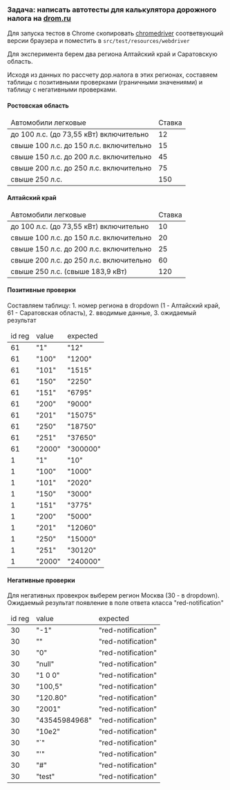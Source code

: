 <h3>Задача: написать автотесты для калькулятора дорожного налога на <a href="https://law.drom.ru/calc/">drom.ru</a></h3>
<p>Для запуска тестов в Chrome скопировать <a href="https://chromedriver.chromium.org/downloads">chromedriver</a> соответвующий версии браузера и поместить в <code>src/test/resources/webdriver</code></p>
<p>Для эксперимента берем два региона Алтайский край и Саратовскую область.</p>
<p>Исходя из данных по рассчету дор.налога в этих регионах, составяем таблицы с позитивными проверками (граничными значениями) и таблицу с негативными проверками.</p>
<h4>Ростовская область</h4>
<table>
  <thead>
    <tr>
      <td>Автомобили легковые</td>
      <td>Ставка</td>
    </tr>
  </thead>
  <tr>
    <td>до 100 л.с. (до 73,55 кВт) включительно</td>
    <td>12</td>
  </tr>
    <tr>
    <td>свыше 100 л.с. до 150 л.с.  включительно</td>
    <td>15</td>
  </tr>
  <tr>
    <td>свыше 150 л.с. до 200 л.с.  включительно</td>
    <td>45</td>
  </tr>
  <tr>
    <td>свыше 200 л.с. до 250 л.с.  включительно</td>
    <td>75</td>
  </tr>
  <tr>
    <td>свыше 250 л.с.</td>
    <td>150</td>
  </tr>
</table>

<h4>Алтайский край</h4>
<table>
  <thead>
    <tr>
      <td>Автомобили легковые</td>
      <td>Ставка</td>
    </tr>
  </thead>
  <tr>
    <td>до 100 л.с. (до 73,55 кВт) включительно</td>
    <td>10</td>
  </tr>
  <tr>
    <td>свыше 100 л.с. до 150 л.с. включительно</td>
    <td>20</td>
  </tr>
  <tr>
    <td>свыше 150 л.с. до 200 л.с. включительно</td>
    <td>25</td>
  </tr>
  <tr>
    <td>свыше 200 л.с. до 250 л.с. включительно</td>
    <td>60</td>
  </tr>	
  <tr>
    <td>свыше 250 л.с. (свыше 183,9 кВт)</td>
    <td>120</td>
  </tr>		
</table>

<h4>Позитивные проверки</h4>

<p>Составляем таблицу: 1. номер региона в dropdown (1 - Алтайский край, 61 - Саратовская область), 2. вводимые данные, 3. ожидаемый результат</p>

<table>
  <thead>
    <tr>
	    <td>id reg</td>
	    <td>value</td>
	    <td>expected</td>
	  </tr>
	</thead>
    <tr>
      <td>61</td>
      <td>"1"</td>
      <td>"12"</td>
    </tr>
		<tr>
			<td>61</td>
			<td>"100"</td>
			<td>"1200"</td>
		</tr>
	<tr>
		<td>61</td>
		<td>"101"</td>
		<td>"1515"</td>
	</tr>
	<tr>
		<td>61</td>
		<td>"150"</td>
		<td>"2250"</td>
	</tr>
	<tr>
		<td>61</td>
		<td>"151"</td>
		<td>"6795"</td>
	</tr>
	<tr>
		<td>61</td>
		<td>"200"</td>
		<td>"9000"</td>
	</tr>
	<tr>
		<td>61</td>
		<td>"201"</td>
		<td>"15075"</td>
	</tr>
	<tr>
		<td>61</td>
		<td>"250"</td>
		<td>"18750"</td>
	</tr>
	<tr>
		<td>61</td>
		<td>"251"</td>
		<td>"37650"</td>
	</tr>
	<tr>
		<td>61</td>
		<td>"2000"</td>
		<td>"300000"</td>
	</tr>
	<tr>
		<td>1</td>
		<td>"1"</td>
		<td>"10"</td>
	</tr>
	<tr>
		<td>1</td>
		<td>"100"</td>
		<td>"1000"</td>
	</tr>
	<tr>
		<td>1</td>
		<td>"101"</td>
		<td>"2020"</td>
	</tr>
	<tr>
		<td>1</td>
		<td>"150"</td>
		<td>"3000"</td>
	</tr>
	<tr>
		<td>1</td>
		<td>"151"</td>
		<td>"3775"</td>
	</tr>
	<tr>
		<td>1</td>
		<td>"200"</td>
		<td>"5000"</td>
	</tr>
	<tr>
		<td>1</td>
		<td>"201"</td>
		<td>"12060"</td>
	</tr>
	<tr>
		<td>1</td>
		<td>"250"</td>
		<td>"15000"</td>
	</tr>
	<tr>
		<td>1</td>
		<td>"251"</td>
		<td>"30120"</td>
	</tr>
	<tr>
		<td>1</td>
		<td>"2000"</td>
		<td>"240000"</td>
	</tr>
</table>

<h4>Негативные проверки</h4>

<p>Для негативных провекрок выберем регион Москва (30 - в dropdown). Ожидаемый результат появление в поле ответа класса "red-notification"</p>

<table>
  <thead>
    <tr>
	    <td>id reg</td>
	    <td>value</td>
	    <td>expected</td>
	  </tr>
	</thead>
	<tr>
		<td>30</td>
		<td>"-1"</td>
		<td>"red-notification"</td>
	</tr>
	<tr>
		<td>30</td>
		<td>""</td>
		<td>"red-notification"</td>
	</tr>
	<tr>
		<td>30</td>
		<td>"0"</td>
		<td>"red-notification"</td>
	</tr>
	<tr>
		<td>30</td>
		<td>"null"</td>
		<td>"red-notification"</td>
	</tr>
	<tr>
		<td>30</td>
		<td>"1 0 0"</td>
		<td>"red-notification"</td>
	</tr>
	<tr>
		<td>30</td>
		<td>"100,5"</td>
		<td>"red-notification"</td>
	</tr>
	<tr>
		<td>30</td>
		<td>"120.80"</td>
		<td>"red-notification"</td>
	</tr>
	<tr>
		<td>30</td>
		<td>"2001"</td>
		<td>"red-notification"</td>
	</tr>
	<tr>
		<td>30</td>
		<td>"43545984968"</td>
		<td>"red-notification"</td>
	</tr>
	<tr>
		<td>30</td>
		<td>"10e2"</td>
		<td>"red-notification"</td>
	</tr>
	<tr>
		<td>30</td>
		<td>"`"</td>
		<td>"red-notification"</td>
	</tr>
	<tr>
		<td>30</td>
		<td>"'"</td>
		<td>"red-notification"</td>
	</tr>
	<tr>
		<td>30</td>
		<td>"#"</td>
		<td>"red-notification"</td>
	</tr>
	<tr>
		<td>30</td>
		<td>"test"</td>
		<td>"red-notification"</td>
	</tr>
</table>
	
